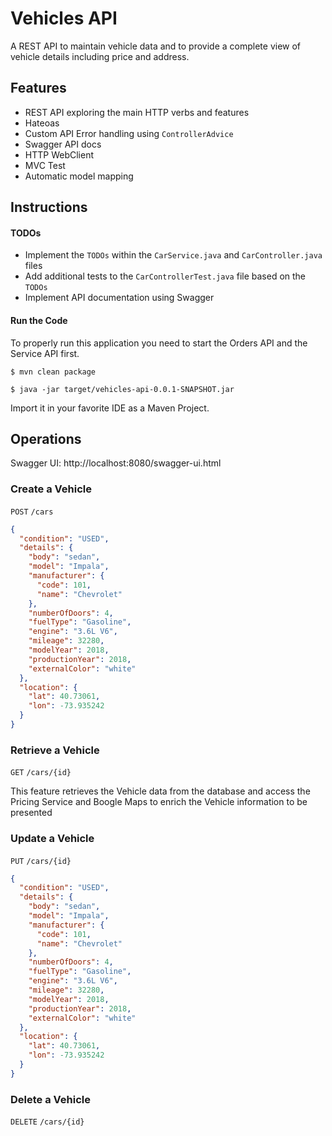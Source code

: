# Vehicles API

A REST API to maintain vehicle data and to provide a complete
view of vehicle details including price and address.

## Features

- REST API exploring the main HTTP verbs and features
- Hateoas
- Custom API Error handling using `ControllerAdvice`
- Swagger API docs
- HTTP WebClient
- MVC Test
- Automatic model mapping

## Instructions

#### TODOs

- Implement the `TODOs` within the `CarService.java` and `CarController.java`  files
- Add additional tests to the `CarControllerTest.java` file based on the `TODOs`
- Implement API documentation using Swagger

#### Run the Code

To properly run this application you need to start the Orders API and
the Service API first.

```
$ mvn clean package
```

```
$ java -jar target/vehicles-api-0.0.1-SNAPSHOT.jar
```

Import it in your favorite IDE as a Maven Project.

## Operations

Swagger UI: http://localhost:8080/swagger-ui.html

### Create a Vehicle

`POST` `/cars`

```json
{
  "condition": "USED",
  "details": {
    "body": "sedan",
    "model": "Impala",
    "manufacturer": {
      "code": 101,
      "name": "Chevrolet"
    },
    "numberOfDoors": 4,
    "fuelType": "Gasoline",
    "engine": "3.6L V6",
    "mileage": 32280,
    "modelYear": 2018,
    "productionYear": 2018,
    "externalColor": "white"
  },
  "location": {
    "lat": 40.73061,
    "lon": -73.935242
  }
}
```

### Retrieve a Vehicle

`GET` `/cars/{id}`

This feature retrieves the Vehicle data from the database
and access the Pricing Service and Boogle Maps to enrich
the Vehicle information to be presented

### Update a Vehicle

`PUT` `/cars/{id}`

```json
{
  "condition": "USED",
  "details": {
    "body": "sedan",
    "model": "Impala",
    "manufacturer": {
      "code": 101,
      "name": "Chevrolet"
    },
    "numberOfDoors": 4,
    "fuelType": "Gasoline",
    "engine": "3.6L V6",
    "mileage": 32280,
    "modelYear": 2018,
    "productionYear": 2018,
    "externalColor": "white"
  },
  "location": {
    "lat": 40.73061,
    "lon": -73.935242
  }
}
```

### Delete a Vehicle

`DELETE` `/cars/{id}`
